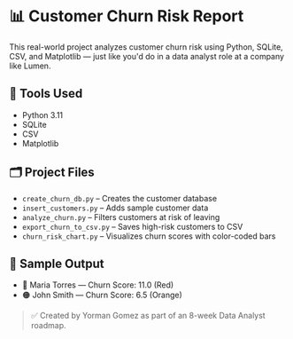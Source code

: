 # 📊 Customer Churn Risk Report

This real-world project analyzes customer churn risk using Python, SQLite, CSV, and Matplotlib — just like you'd do in a data analyst role at a company like Lumen.

## 🧠 Tools Used
- Python 3.11
- SQLite
- CSV
- Matplotlib

## 🗂️ Project Files
- `create_churn_db.py` – Creates the customer database
- `insert_customers.py` – Adds sample customer data
- `analyze_churn.py` – Filters customers at risk of leaving
- `export_churn_to_csv.py` – Saves high-risk customers to CSV
- `churn_risk_chart.py` – Visualizes churn scores with color-coded bars

## 🧾 Sample Output
- 🚨 Maria Torres — Churn Score: 11.0 (Red)
- 🟠 John Smith — Churn Score: 6.5 (Orange)

> ✅ Created by Yorman Gomez as part of an 8-week Data Analyst roadmap.

